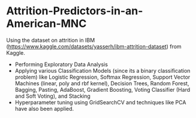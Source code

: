 # Attrition-Predictors-in-an-American-MNC
Using the dataset on attrition in IBM (https://www.kaggle.com/datasets/yasserh/ibm-attrition-dataset) from Kaggle.
* Performing Exploratory Data Analysis
* Applying various Classification Models (since its a binary classification problem) like Logistic Regression, Softmax Regression, Support Vector Machines (linear, poly and rbf kernel), Decision Trees, Random Forest, Bagging, Pasting, AdaBoost, Gradient Boosting, Voting Classifier (Hard and Soft Voting), and Stacking
* Hyperparameter tuning using GridSearchCV and techniques like PCA have also been applied. 
